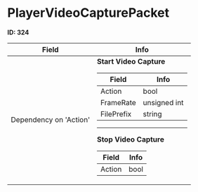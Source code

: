 # PlayerVideoCapturePacket

__ID: 324__



<table><thead><tr><th>Field</th><th>Info</th></tr></thead><tbody>
<tr><td>Dependency on 'Action'</td><td><b>Start Video Capture</b><br>
  <table><thead><tr><th>Field</th><th>Info</th></tr></thead><tbody>
  <tr><td>Action</td><td>bool</td></tr>
  <tr><td>FrameRate</td><td>unsigned int</td></tr>
  <tr><td>FilePrefix</td><td>string</td></tr>
  </tbody></table><hr>
  <b>Stop Video Capture</b><br>
  <table><thead><tr><th>Field</th><th>Info</th></tr></thead><tbody>
  <tr><td>Action</td><td>bool</td></tr>
  </tbody></table></td></tr>
</tbody></table>